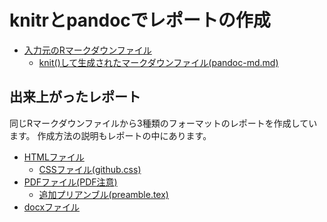 # knitrとpandocでレポートの作成

- [入力元のRマークダウンファイル](pandoc-md.Rmd)
    - [knit()して生成されたマークダウンファイル(pandoc-md.md)](https://raw.github.com/kohske/kohske.github.com/master/R/pandoc/pandoc-md.md)

## 出来上がったレポート

同じRマークダウンファイルから3種類のフォーマットのレポートを作成しています。
作成方法の説明もレポートの中にあります。

- [HTMLファイル](pandoc-md.html)
    - [CSSファイル(github.css)](github.css)
- [PDFファイル(PDF注意)](pandoc-md.pdf)
    - [追加プリアンブル(preamble.tex)](preamble.tex)
- [docxファイル](docx.html)



